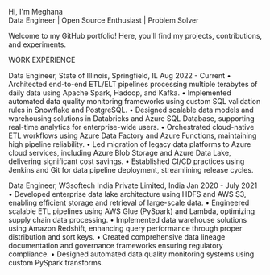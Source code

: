 Hi, I'm Meghana  
Data Engineer | Open Source Enthusiast | Problem Solver 

Welcome to my GitHub portfolio! Here, you'll find my projects, contributions, and experiments.


WORK EXPERIENCE

Data Engineer, State of Illinois, Springfield, IL	                                             Aug 2022 - Current
•	Architected end-to-end ETL/ELT pipelines processing multiple terabytes of daily data using Apache Spark, Hadoop, and Kafka. 
•	Implemented automated data quality monitoring frameworks using custom SQL validation rules in Snowflake and PostgreSQL. 
•	Designed scalable data models and warehousing solutions in Databricks and Azure SQL Database, supporting real-time analytics for enterprise-wide users. 
•	Orchestrated cloud-native ETL workflows using Azure Data Factory and Azure Functions, maintaining high pipeline reliability. 
•	Led migration of legacy data platforms to Azure cloud services, including Azure Blob Storage and Azure Data Lake, delivering significant cost savings. 
•	Established CI/CD practices using Jenkins and Git for data pipeline deployment, streamlining release cycles.


Data Engineer, W3softech India Private Limited, India                                         Jan 2020 - July 2021
•	Developed enterprise data lake architecture using HDFS and AWS S3, enabling efficient storage and retrieval of large-scale data.
•	Engineered scalable ETL pipelines using AWS Glue (PySpark) and Lambda, optimizing supply chain data processing.
•	Implemented data warehouse solutions using Amazon Redshift, enhancing query performance through proper distribution and sort keys.
•	Created comprehensive data lineage documentation and governance frameworks ensuring regulatory compliance.
•	Designed automated data quality monitoring systems using custom PySpark transforms.

